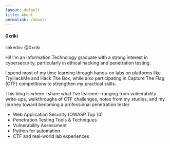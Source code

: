```yaml
---
layout: default
title: About
permalink: /about/
---
```


<div class="text-center">
    <h4 class="font-semibold text-my-blue dark:text-my-green">0xriki</h4>
    <p>linkedin: @0xriki</p>
    <p class="mb-3">Hi! I’m an Information Technology graduate with a strong interest in cybersecurity, particularly in ethical hacking and penetration testing.</p>
    <p class="mb-3">I spend most of my time learning through hands-on labs on platforms like TryHackMe and Hack The Box, while also participating in Capture The Flag (CTF) competitions to strengthen my practical skills.</p>
    <p class="mb-3">This blog is where I share what I’ve learned—ranging from vulnerability write-ups, walkthroughs of CTF challenges, notes from my studies, and my journey toward becoming a professional penetration tester.</p>
    <ul class="mb-3">
        <li>Web Application Security (OWASP Top 10)</li>
        <li>Penetration Testing Tools & Techniques</li>
        <li>Vulnerability Assessment</li>
        <li>Python for automation</li>
        <li>CTF and real-world lab experiences</li>
    </ul>
    </div>
</div>   
